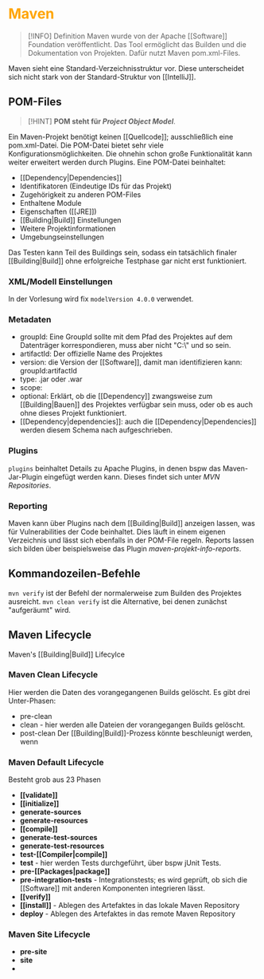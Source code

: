 # <font color = "orange">Maven</font>
>[!INFO] Definition
>Maven wurde von der Apache [[Software]] Foundation veröffentlicht. Das Tool ermöglicht das Builden und die Dokumentation von Projekten. Dafür nutzt Maven pom.xml-Files.

Maven sieht eine Standard-Verzeichnisstruktur vor. Diese unterscheidet sich nicht stark von der Standard-Struktur von [[IntelliJ]].

## POM-Files
>[!HINT] **POM steht für *Project Object Model***.

Ein Maven-Projekt benötigt keinen [[Quellcode]]; ausschließlich eine pom.xml-Datei.
Die POM-Datei bietet sehr viele Konfigurationsmöglichkeiten. Die ohnehin schon große Funktionalität kann weiter erweitert werden durch Plugins. 
Eine POM-Datei beinhaltet:
- [[Dependency|Dependencies]]
- Identifikatoren (Eindeutige IDs für das Projekt)
- Zugehörigkeit zu anderen POM-Files
- Enthaltene Module
- Eigenschaften ([[JRE]])
- [[Building|Build]] Einstellungen
- Weitere Projektinformationen
- Umgebungseinstellungen

Das Testen kann Teil des Buildings sein, sodass ein tatsächlich finaler [[Building|Build]] ohne erfolgreiche Testphase gar nicht erst funktioniert.
### XML/Modell Einstellungen
In der Vorlesung wird fix `modelVersion 4.0.0` verwendet.
### Metadaten
- groupId: Eine GroupId sollte mit dem Pfad des Projektes auf dem Datenträger korrespondieren, muss aber nicht "C:\\" und so sein.
- artifactId: Der offizielle Name des Projektes
- version: die Version der [[Software]], damit man identifizieren kann: groupId:artifactId
- type: .jar oder .war
- scope:
- optional: Erklärt, ob die [[Dependency]] zwangsweise zum [[Building|Bauen]] des Projektes verfügbar sein muss, oder ob es auch ohne dieses Projekt funktioniert.
- [[Dependency|dependencies]]: auch die [[Dependency|Dependencies]] werden diesem Schema nach aufgeschrieben.
### Plugins
`plugins` beinhaltet Details zu Apache Plugins, in denen bspw das Maven-Jar-Plugin eingefügt werden kann. Dieses findet sich unter *MVN Repositories*.
### Reporting
Maven kann über Plugins nach dem [[Building|Build]] anzeigen lassen, was für Vulnerabilities der Code beinhaltet. Dies läuft in einem eigenen Verzeichnis und lässt sich ebenfalls in der POM-File regeln.
Reports lassen sich bilden über beispielsweise das Plugin *maven-projekt-info-reports*.

## Kommandozeilen-Befehle
`mvn verify` ist der Befehl der normalerweise zum Builden des Projektes ausreicht.
`mvn clean verify` ist die Alternative, bei denen zunächst "aufgeräumt" wird.

## Maven Lifecycle
Maven's [[Building|Build]] Lifecylce
### Maven Clean Lifecycle
Hier werden die Daten des vorangegangenen Builds gelöscht.
Es gibt drei Unter-Phasen:
- pre-clean
- clean - hier werden alle Dateien der vorangegangen Builds gelöscht.
- post-clean
Der [[Building|Build]]-Prozess könnte beschleunigt werden, wenn 
### Maven Default Lifecycle
Besteht grob aus 23 Phasen
- **[[validate]]**
- **[[initialize]]**
- **generate-sources**
- **generate-resources**
- **[[compile]]**
- **generate-test-sources**
- **generate-test-resources**
- **test-[[Compiler|compile]]**
- **test** - hier werden Tests durchgeführt, über bspw jUnit Tests.
- **pre-[[Packages|package]]**
- **pre-integration-tests** - Integrationstests; es wird geprüft, ob sich die [[Software]] mit anderen Komponenten integrieren lässt.
- **[[verify]]**
- **[[install]]** - Ablegen des Artefaktes in das lokale Maven Repository
- **deploy** - Ablegen des Artefaktes in das remote Maven Repository
### Maven Site Lifecycle
- **pre-site**
- **site**
- 